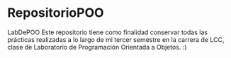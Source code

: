 # RepositorioPOO
LabDePOO
Este repositorio tiene como finalidad conservar todas las prácticas realizadas a lo largo de mi tercer semestre
en la carrera de LCC, clase de Laboratorio de Programación Orientada a Objetos. :) 
